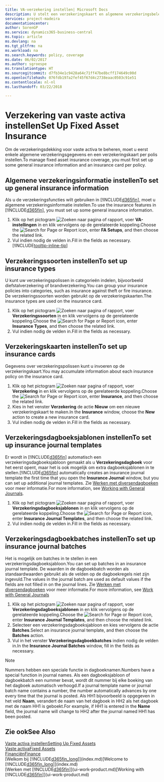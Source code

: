 ```yaml
---
title: VA-verzekering instellen| Microsoft Docs
description: U stelt een verzekeringskaart en algemene verzekeringsbeleidsgegevens in om verzekeringsdekking voor vaste activa te beheren.
services: project-madeira
documentationcenter: 
author: SorenGP
ms.service: dynamics365-business-central
ms.topic: article
ms.devlang: na
ms.tgt_pltfrm: na
ms.workload: na
ms.search.keywords: policy, coverage
ms.date: 06/02/2017
ms.author: sgroespe
ms.translationtype: HT
ms.sourcegitcommit: d7fb34e1c9428a64c71ff47be8bcff174649c00d
ms.openlocfilehash: 076fdb197a2fef45f67d4c2738eaac0503c91e51
ms.contentlocale: nl-nl
ms.lasthandoff: 03/22/2018

---
```

# <a name="set-up-fixed-asset-insurance"></a><span data-ttu-id="09fb1-103">Verzekering van vaste activa instellen</span><span class="sxs-lookup"><span data-stu-id="09fb1-103">Set Up Fixed Asset Insurance</span></span>
<span data-ttu-id="09fb1-104">Om de verzekeringsdekking voor vaste activa te beheren, moet u eerst enkele algemene verzekeringsgegevens en een verzekeringskaart per polis instellen.</span><span class="sxs-lookup"><span data-stu-id="09fb1-104">To manage fixed asset insurance coverage, you must first set up some general insurance information and an insurance card per policy.</span></span>

## <a name="to-set-up-general-insurance-information"></a><span data-ttu-id="09fb1-105">Algemene verzekeringsinformatie instellen</span><span class="sxs-lookup"><span data-stu-id="09fb1-105">To set up general insurance information</span></span>
<span data-ttu-id="09fb1-106">Als u de verzekeringsfuncties wilt gebruiken in [!INCLUDE[d365fin](includes/d365fin_md.md)], moet u algemene verzekeringsinformatie instellen.</span><span class="sxs-lookup"><span data-stu-id="09fb1-106">To use the insurance features in [!INCLUDE[d365fin](includes/d365fin_md.md)], you must set up some general insurance information.</span></span>  

1. <span data-ttu-id="09fb1-107">Klik op het pictogram ![Zoeken naar pagina of rapport](media/ui-search/search_small.png "pictogram Zoeken naar pagina of rapport"), voer **VA-instellingen** in en klik vervolgens op de gerelateerde koppeling.</span><span class="sxs-lookup"><span data-stu-id="09fb1-107">Choose the ![Search for Page or Report](media/ui-search/search_small.png "Search for Page or Report icon") icon, enter **FA Setups**, and then choose the related link.</span></span>  
2. <span data-ttu-id="09fb1-108">Vul indien nodig de velden in.</span><span class="sxs-lookup"><span data-stu-id="09fb1-108">Fill in the fields as necessary.</span></span> [!INCLUDE[tooltip-inline-tip](includes/tooltip-inline-tip_md.md)]  

## <a name="to-set-up-insurance-types"></a><span data-ttu-id="09fb1-109">Verzekeringssoorten instellen</span><span class="sxs-lookup"><span data-stu-id="09fb1-109">To set up insurance types</span></span>
<span data-ttu-id="09fb1-110">U kunt uw verzekeringspolissen in categorieën indelen, bijvoorbeeld diefstalverzekering of brandverzekering.</span><span class="sxs-lookup"><span data-stu-id="09fb1-110">You can group your insurance policies into categories, such as insurance against theft or fire insurance.</span></span> <span data-ttu-id="09fb1-111">De verzekeringssoorten worden gebruikt op de verzekeringskaarten.</span><span class="sxs-lookup"><span data-stu-id="09fb1-111">The insurance types are used on the insurance card.</span></span>

1. <span data-ttu-id="09fb1-112">Klik op het pictogram ![Zoeken naar pagina of rapport](media/ui-search/search_small.png "pictogram Zoeken naar pagina of rapport"), voer **Verzekeringssoorten** in en klik vervolgens op de gerelateerde koppeling.</span><span class="sxs-lookup"><span data-stu-id="09fb1-112">Choose the ![Search for Page or Report](media/ui-search/search_small.png "Search for Page or Report icon") icon, enter **Insurance Types**, and then choose the related link.</span></span>  
2. <span data-ttu-id="09fb1-113">Vul indien nodig de velden in.</span><span class="sxs-lookup"><span data-stu-id="09fb1-113">Fill in the fields as necessary.</span></span>

## <a name="to-set-up-insurance-cards"></a><span data-ttu-id="09fb1-114">Verzekeringskaarten instellen</span><span class="sxs-lookup"><span data-stu-id="09fb1-114">To set up insurance cards</span></span>
<span data-ttu-id="09fb1-115">Gegevens over verzekeringspolissen kunt u invoeren op de verzekeringskaart.</span><span class="sxs-lookup"><span data-stu-id="09fb1-115">You may accumulate information about each insurance policy on the insurance card.</span></span>  

1. <span data-ttu-id="09fb1-116">Klik op het pictogram ![Zoeken naar pagina of rapport](media/ui-search/search_small.png "pictogram Zoeken naar pagina of rapport"), voer **Verzekering** in en klik vervolgens op de gerelateerde koppeling.</span><span class="sxs-lookup"><span data-stu-id="09fb1-116">Choose the ![Search for Page or Report](media/ui-search/search_small.png "Search for Page or Report icon") icon, enter **Insurance**, and then choose the related link.</span></span>  
2. <span data-ttu-id="09fb1-117">Kies in het venster **Verzekering** de actie **Nieuw** om een nieuwe verzekeringskaart te maken.</span><span class="sxs-lookup"><span data-stu-id="09fb1-117">In the **Insurance** window, choose the **New** action to create a  new insurance card.</span></span>  
3. <span data-ttu-id="09fb1-118">Vul indien nodig de velden in.</span><span class="sxs-lookup"><span data-stu-id="09fb1-118">Fill in the fields as necessary.</span></span>

## <a name="to-set-up-insurance-journal-templates"></a><span data-ttu-id="09fb1-119">Verzekeringsdagboeksjablonen instellen</span><span class="sxs-lookup"><span data-stu-id="09fb1-119">To set up insurance journal templates</span></span>
<span data-ttu-id="09fb1-120">Er wordt in [!INCLUDE[d365fin](includes/d365fin_md.md)] automatisch een verzekeringsdagboeksjabloon gemaakt als u **Verzekeringsdagboek** voor het eerst opent, maar het is ook mogelijk om extra dagboeksjablonen in te stellen.</span><span class="sxs-lookup"><span data-stu-id="09fb1-120">[!INCLUDE[d365fin](includes/d365fin_md.md)] automatically creates an insurance journal template the first time that you open the **Insurance Journal** window, but you can set up additional journal templates.</span></span> <span data-ttu-id="09fb1-121">Zie [Werken met diversendagboeken](ui-work-general-journals.md) voor meer informatie.</span><span class="sxs-lookup"><span data-stu-id="09fb1-121">For more information, see [Working with General Journals](ui-work-general-journals.md).</span></span>  

1. <span data-ttu-id="09fb1-122">Klik op het pictogram ![Zoeken naar pagina of rapport](media/ui-search/search_small.png "pictogram Zoeken naar pagina of rapport"), voer **Verzekeringsdagboeksjablonen** in en klik vervolgens op de gerelateerde koppeling.</span><span class="sxs-lookup"><span data-stu-id="09fb1-122">Choose the ![Search for Page or Report](media/ui-search/search_small.png "Search for Page or Report icon") icon, enter **Insurance Journal Templates**, and then choose the related link.</span></span>  
2. <span data-ttu-id="09fb1-123">Vul indien nodig de velden in.</span><span class="sxs-lookup"><span data-stu-id="09fb1-123">Fill in the fields as necessary.</span></span>

## <a name="to-set-up-insurance-journal-batches"></a><span data-ttu-id="09fb1-124">Verzekeringsdagboekbatches instellen</span><span class="sxs-lookup"><span data-stu-id="09fb1-124">To set up insurance journal batches</span></span>
<span data-ttu-id="09fb1-125">Het is mogelijk om batches in te stellen in een verzekeringsdagboeksjabloon.</span><span class="sxs-lookup"><span data-stu-id="09fb1-125">You can set up batches in an insurance journal template.</span></span> <span data-ttu-id="09fb1-126">De waarden in de dagboekbatch worden als standaardwaarden gebruikt als de velden op de dagboekregels niet zijn ingevuld.</span><span class="sxs-lookup"><span data-stu-id="09fb1-126">The values in the journal batch are used as default values if the fields are not filled in on the journal lines.</span></span> <span data-ttu-id="09fb1-127">Zie [Werken met diversendagboeken](ui-work-general-journals.md) voor meer informatie.</span><span class="sxs-lookup"><span data-stu-id="09fb1-127">For more information, see [Work with General Journals](ui-work-general-journals.md)</span></span>  

1. <span data-ttu-id="09fb1-128">Klik op het pictogram ![Zoeken naar pagina of rapport](media/ui-search/search_small.png "pictogram Zoeken naar pagina of rapport"), voer **Verzekeringsdagboeksjablonen** in en klik vervolgens op de gerelateerde koppeling.</span><span class="sxs-lookup"><span data-stu-id="09fb1-128">Choose the ![Search for Page or Report](media/ui-search/search_small.png "Search for Page or Report icon") icon, enter **Insurance Journal Templates**, and then choose the related link.</span></span>  
2. <span data-ttu-id="09fb1-129">Selecteer een verzekeringsdagboeksjabloon en kies vervolgens de actie **Batches**.</span><span class="sxs-lookup"><span data-stu-id="09fb1-129">Select an insurance journal template, and then choose the **Batches** action.</span></span>
3. <span data-ttu-id="09fb1-130">Vul in het venster **Verzekeringsdagboekbatches** indien nodig de velden in.</span><span class="sxs-lookup"><span data-stu-id="09fb1-130">In the **Insurance Journal Batches** window, fill in the fields as necessary.</span></span>

> [!NOTE]  
>   <span data-ttu-id="09fb1-131">Nummers hebben een speciale functie in dagboeknamen.</span><span class="sxs-lookup"><span data-stu-id="09fb1-131">Numbers have a special function in journal names.</span></span> <span data-ttu-id="09fb1-132">Als een dagboeksjabloon of dagboekbatch een nummer bevat, wordt dit nummer bij elke boeking van het dagboek automatisch verhoogd.</span><span class="sxs-lookup"><span data-stu-id="09fb1-132">If a journal template name or journal batch name contains a number, the number automatically advances by one every time that the journal is posted.</span></span> <span data-ttu-id="09fb1-133">Als HH1 bijvoorbeeld is opgegeven in het veld **Naam**, verandert de naam van het dagboek in HH2 als het dagboek met de naam HH1 is geboekt.</span><span class="sxs-lookup"><span data-stu-id="09fb1-133">For example, if HH1 is entered in the **Name** field, the journal name will change to HH2 after the journal named HH1 has been posted.</span></span>

## <a name="see-also"></a><span data-ttu-id="09fb1-134">Zie ook</span><span class="sxs-lookup"><span data-stu-id="09fb1-134">See Also</span></span>
[<span data-ttu-id="09fb1-135">Vaste activa instellen</span><span class="sxs-lookup"><span data-stu-id="09fb1-135">Setting Up Fixed Assets</span></span>](fa-setup.md)  
[<span data-ttu-id="09fb1-136">Vaste activa</span><span class="sxs-lookup"><span data-stu-id="09fb1-136">Fixed Assets</span></span>](fa-manage.md)  
[<span data-ttu-id="09fb1-137">Financiën</span><span class="sxs-lookup"><span data-stu-id="09fb1-137">Finance</span></span>](finance.md)  
<span data-ttu-id="09fb1-138">[Welkom bij [!INCLUDE[d365fin_long](includes/d365fin_long_md.md)]](index.md)</span><span class="sxs-lookup"><span data-stu-id="09fb1-138">[Welcome to [!INCLUDE[d365fin_long](includes/d365fin_long_md.md)]](index.md)</span></span>  
<span data-ttu-id="09fb1-139">[Werken met [!INCLUDE[d365fin](includes/d365fin_md.md)]](ui-work-product.md)</span><span class="sxs-lookup"><span data-stu-id="09fb1-139">[Working with [!INCLUDE[d365fin](includes/d365fin_md.md)]](ui-work-product.md)</span></span>

